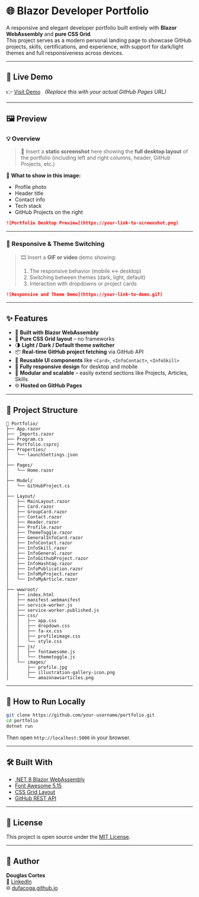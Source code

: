# 🌐 Blazor Developer Portfolio

A responsive and elegant developer portfolio built entirely with **Blazor WebAssembly** and **pure CSS Grid**.  
This project serves as a modern personal landing page to showcase GitHub projects, skills, certifications, and experience, with support for dark/light themes and full responsiveness across devices.

---

## 🚀 Live Demo

👉 [Visit Demo](https://dufacoga.github.io) &nbsp; _(Replace this with your actual GitHub Pages URL)_

---

## 🖼️ Preview

### 💡 Overview
> 🧩 Insert a **static screenshot** here showing the **full desktop layout** of the portfolio (including left and right columns, header, GitHub Projects, etc.)

📌 **What to show in this image:**
- Profile photo
- Header title
- Contact info
- Tech stack
- GitHub Projects on the right

```markdown
![Portfolio Desktop Preview](https://your-link-to-screenshot.png)
```

---

### 📱 Responsive & Theme Switching

> 🎞️ Insert a **GIF or video** demo showing:
> 1. The responsive behavior (mobile ↔️ desktop)
> 2. Switching between themes (dark, light, default)
> 3. Interaction with dropdowns or project cards

```markdown
![Responsive and Theme Demo](https://your-link-to-demo.gif)
```

---

## ✨ Features

- 🧱 **Built with Blazor WebAssembly**
- 🎨 **Pure CSS Grid layout** – no frameworks
- 🌗 **Light / Dark / Default theme switcher**
- 📦 **Real-time GitHub project fetching** via GitHub API
- 🔄 **Reusable UI components** like `<Card>`, `<InfoContact>`, `<InfoSkill>`
- 📱 **Fully responsive design** for desktop and mobile
- 🧠 **Modular and scalable** – easily extend sections like Projects, Articles, Skills
- 🌐 **Hosted on GitHub Pages**

---

## 📂 Project Structure

```
📁 Portfolio/
├── App.razor
├── _Imports.razor
├── Program.cs
├── Portfolio.csproj
├── Properties/
│   └── launchSettings.json
│
├── Pages/
│   └── Home.razor
│
├── Model/
│   └── GitHubProject.cs
│
├── Layout/
│   ├── MainLayout.razor
│   ├── Card.razor
│   ├── GroupCard.razor
│   ├── Contact.razor
│   ├── Header.razor
│   ├── Profile.razor
│   ├── ThemeToggle.razor
│   ├── GeneralInfoCard.razor
│   ├── InfoContact.razor
│   ├── InfoSkill.razor
│   ├── InfoGeneral.razor
│   ├── InfoGithubProject.razor
│   ├── InfoHashtag.razor
│   ├── InfoPublication.razor
│   ├── InfoMyProject.razor
│   └── InfoMyArticle.razor
│
├── wwwroot/
│   ├── index.html
│   ├── manifest.webmanifest
│   ├── service-worker.js
│   ├── service-worker.published.js
│   ├── css/
│   │   ├── app.css
│   │   ├── dropdown.css
│   │   ├── fa-xx.css
│   │   ├── profileimage.css
│   │   └── style.css
│   ├── js/
│   │   ├── fontawesome.js
│   │   └── themetoggle.js
│   └── images/
│       ├── profile.jpg
│       ├── illustration-gallery-icon.png
│       └── amazonawsarticles.png
```

---

## 🔧 How to Run Locally

```bash
git clone https://github.com/your-username/portfolio.git
cd portfolio
dotnet run
```

Then open `http://localhost:5000` in your browser.

---

## 🛠️ Built With

- [.NET 8 Blazor WebAssembly](https://dotnet.microsoft.com/en-us/apps/aspnet/web-apps/blazor)
- [Font Awesome 5.15](https://fontawesome.com/)
- [CSS Grid Layout](https://developer.mozilla.org/en-US/docs/Web/CSS/CSS_Grid_Layout)
- [GitHub REST API](https://docs.github.com/en/rest)

---

## 📄 License

This project is open source under the [MIT License](LICENSE).

---

## 👤 Author

**Douglas Cortes**  
💼 [LinkedIn](https://www.linkedin.com/in/your-profile)  
🌐 [dufacoga.github.io](https://dufacoga.github.io)
